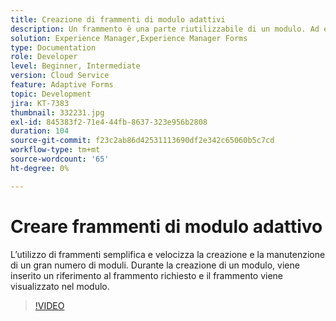 ```yaml
---
title: Creazione di frammenti di modulo adattivi
description: Un frammento è una parte riutilizzabile di un modulo. Ad esempio, un frammento può includere un blocco di indirizzi o un testo legale.
solution: Experience Manager,Experience Manager Forms
type: Documentation
role: Developer
level: Beginner, Intermediate
version: Cloud Service
feature: Adaptive Forms
topic: Development
jira: KT-7383
thumbnail: 332231.jpg
exl-id: 845383f2-71e4-44fb-8637-323e956b2808
duration: 104
source-git-commit: f23c2ab86d42531113690df2e342c65060b5c7cd
workflow-type: tm+mt
source-wordcount: '65'
ht-degree: 0%

---
```


# Creare frammenti di modulo adattivo

L’utilizzo di frammenti semplifica e velocizza la creazione e la manutenzione di un gran numero di moduli. Durante la creazione di un modulo, viene inserito un riferimento al frammento richiesto e il frammento viene visualizzato nel modulo.

>[!VIDEO](https://video.tv.adobe.com/v/332231?quality=12&learn=on)
